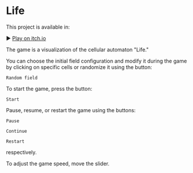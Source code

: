 # Life  

This project is available in:
 
▶ [Play on itch.io](https://granzoy.itch.io/lifemipt)

The game is a visualization of the cellular automaton "Life."  

You can choose the initial field configuration and modify it during the game by clicking on specific cells or randomize it using the button:  
```
Random field
```  

To start the game, press the button:  
```
Start
```  

Pause, resume, or restart the game using the buttons:  
```
Pause  
```  
```
Continue  
```  
```
Restart  
```  
respectively.  

To adjust the game speed, move the slider.
